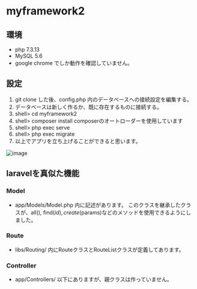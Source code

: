 # myframework2

## 環境
- php 7.3.13
- MySQL 5.6
- google chrome でしか動作を確認していません。

## 設定
1. git clone した後、config.php 内のデータベースへの接続設定を編集する。
2. データベースは新しく作るか、既に存在するものに接続する。
3. shell> cd myframework2
4. shell> composer install
composerのオートローダーを使用しています
5. shell> php exec serve
6. shell> php exec migrate
7. 以上でアプリを立ち上げることができると思います。

![image](https://i.gyazo.com/afa29ab1516dbe21832820635ab1f7dc.png)

## laravelを真似た機能
### Model
- app/Models/Model.php 内に記述があります。
このクラスを継承したクラスが、all(), find($id), create($params)などのメソッドを使用できるようにしました。


### Route
- libs/Routing/ 内にRouteクラスとRouteListクラスが定義してあります。


### Controller
- app/Controllers/ 以下にありますが、親クラスは作っていません。


